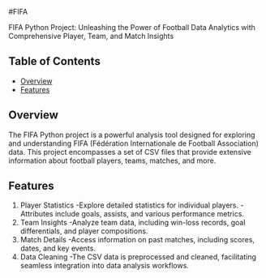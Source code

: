 #FIFA

FIFA Python Project: Unleashing the Power of Football Data Analytics with Comprehensive Player, Team, and Match Insights

## Table of Contents

- [Overview](#overview)
- [Features](#features)

## Overview
The FIFA Python project is a powerful analysis tool designed for exploring and understanding FIFA (Fédération Internationale de Football Association) data. This project encompasses a set of CSV files that provide extensive information about football players, teams, matches, and more.

## Features

1. Player Statistics
-Explore detailed statistics for individual players.
-Attributes include goals, assists, and various performance metrics.
2. Team Insights
-Analyze team data, including win-loss records, goal differentials, and player compositions.
3. Match Details
-Access information on past matches, including scores, dates, and key events.
4. Data Cleaning
-The CSV data is preprocessed and cleaned, facilitating seamless integration into data analysis workflows.
